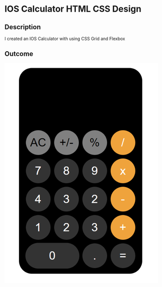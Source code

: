# IOS Calculator HTML CSS Design

## Description
I created an IOS Calculator with using CSS Grid and Flexbox

## Outcome 
![Overview](Overview.png)

